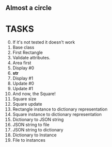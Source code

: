 ##  Almost a circle

# TASKS

0. If it's not tested it doesn't work
1. Base class
2. First Rectangle 
3. Validate attributes.
4. Area first
5. Display #0
6. __str__
7. Display #1
8. Update #0
9. Update #1
10. And now, the Square! 
11. Square size
12. Square update
13. Rectangle instance to dictionary representation
14. Square instance to dictionary representation
15. Dictionary to JSON string
16. JSON string to file
17. JSON string to dictionary
18. Dictionary to Instance 
19. File to instances


